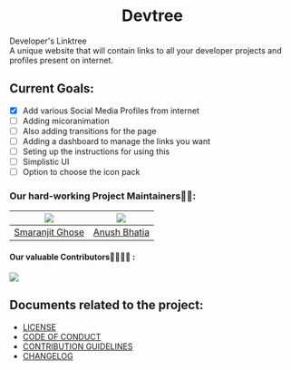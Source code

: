 <h1 align = "center">Devtree</h1>

Developer's Linktree<br>
A unique website that will contain links to all your developer projects and profiles present on internet.

## Current Goals:

- [x] Add various Social Media Profiles from internet
- [ ] Adding micoranimation
- [ ] Also adding transitions for the page
- [ ] Adding a dashboard to manage the links you want
- [ ] Seting up the instructions for using this
- [ ] Simplistic UI
- [ ] Option to choose the icon pack

### Our hard-working Project Maintainers👨‍🏫:

| ![](https://avatars.githubusercontent.com/u/46641503?v=4) | ![](https://avatars.githubusercontent.com/u/40017559?v=4) |
| :-------------------------------------------------------: | :-------------------------------------------------------: |
|   [Smaranjit Ghose](https://github.com/smaranjitghose)    |      [Anush Bhatia](https://github.com/anushbhatia)       |

#### Our valuable Contributors👩‍💻👨‍💻 :

<a href="https://github.com/anushbhatia/devtree/graphs/contributors">
  <img src="https://contributors-img.web.app/image?repo=anushbhatia/devtree" />
</a>

## Documents related to the project:

- [LICENSE](./LICENSE)
- [CODE OF CONDUCT](./CODE_OF_CONDUCT.md)
- [CONTRIBUTION GUIDELINES](./CONTRIBUTING.MD)
- [CHANGELOG](./CHANGELOG.md)
